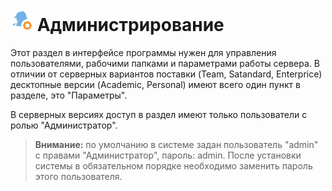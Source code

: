 # ![Администрирование](../images/icons/admin_18/admin_default-01.svg) Администрирование

Этот раздел в интерфейсе программы нужен для управления пользователями, рабочими папками и параметрами работы сервера. В отличии от серверных вариантов поставки (Team, Satandard, Enterprice) десктопные версии (Academic, Personal) имеют всего один пункт в разделе, это "Параметры".

В серверных версиях доступ в раздел имеют только пользователи с ролью "Администратор".

> **Внимание:** по умолчанию в системе задан пользователь "admin" с правами "Администратор", пароль: admin.
После установки системы в обязательном порядке необходимо заменить пароль этого пользователя.